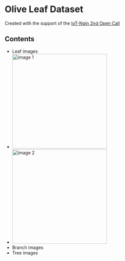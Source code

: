 # Olive Leaf Dataset

Created with the support of the [IoT-Ngin 2nd Open Call](https://iot-ngin.eu/)

## Contents

+ Leaf images
+ <img src="[relative/path/to/image.jpg](https://github.com/SparkWorksnet/olive-leaf-dataset/blob/master/leaf/137.jpg)" alt="image 1" style="width:300px;">
+ <img src="[relative/path/to/image.jpg](https://github.com/SparkWorksnet/olive-leaf-dataset/blob/master/leaf/147.jpg)" alt="image 2" style="width:300px;">
+ Branch images
+ Tree images
